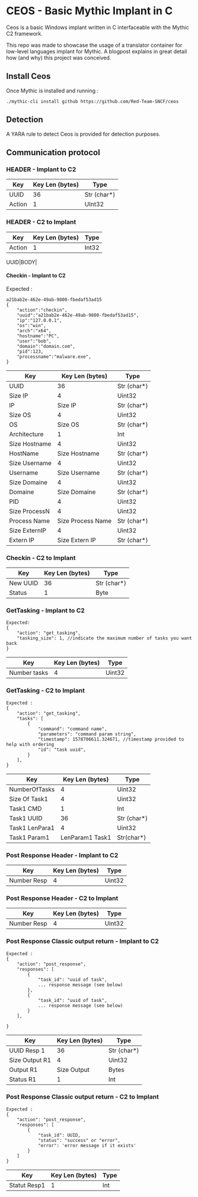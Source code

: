 # CEOS - Basic Mythic Implant in C

Ceos is a basic Windows implant written in C interfaceable with the Mythic C2 framework. 

This repo was made to showcase the usage of a translator container for low-level languages implant for Mythic.
A blogpost explains in great detail how (and why) this project was conceived.

## Install Ceos

Once Mythic is installed and running : 
```
./mythic-cli install github https://github.com/Red-Team-SNCF/ceos
```

## Detection

A YARA rule to detect Ceos is provided for detection purposes.

## Communication protocol
### HEADER - Implant to C2

| Key     | Key Len (bytes)   | Type       |
|---------|-------------------|------------|
| UUID    | 36                | Str (char*)|
| Action  | 1                 | UInt32      |


### HEADER - C2 to Implant

| Key     | Key Len (bytes)   | Type       |
|---------|-------------------|------------|
|Action   | 1                 | Int32      |



UUID|BODY|

#### Checkin - Implant to C2

Expected : 
```
a21bab2e-462e-49ab-9800-fbedaf53ad15
{
    "action":"checkin",
    "uuid":"a21bab2e-462e-49ab-9800-fbedaf53ad15",
    "ip":"127.0.0.1",
    "os":"win",
    "arch":"x64",
    "hostname":"PC",
    "user":"bob",
    "domain":"domain.com",
    "pid":123,
    "processname":"malware.exe",
}
```

| Key           | Key Len (bytes)   | Type        |
|---------------|-------------------|-------------|
| UUID          | 36                | Str (char*) |
| Size IP       | 4                 | Uint32      |
| IP            | Size IP           | Str (char*) |
| Size OS       | 4                 | Uint32      |
| OS            | Size OS           | Str (char*) |
| Architecture  | 1                 | Int         |
| Size Hostname | 4                 | Uint32      |
| HostName      | Size Hostname     | Str (char*) |
| Size Username | 4                 | Uint32      |
| Username      | Size Username     | Str (char*) |
| Size Domaine  | 4                 | Uint32      |
| Domaine       | Size Domaine      | Str (char*) |
| PID           | 4                 | Uint32      |
| Size ProcessN | 4                 | Uint32      |
| Process Name  | Size Process Name | Str (char*) |
| Size ExternIP | 4                 | Uint32      |
| Extern IP     | Size Extern IP    | Str (char*) |


### Checkin - C2 to Implant 

| Key           | Key Len (bytes)   | Type        |
|---------------|-------------------|-------------|
| New UUID      | 36                | Str (char*) |
| Status        | 1                 | Byte        |




### GetTasking - Implant to C2
```
Expected: 
{
	"action": "get_tasking",
	"tasking_size": 1, //indicate the maximum number of tasks you want back
}
```

| Key           | Key Len (bytes)   | Type        |
|---------------|-------------------|-------------|
| Number tasks  | 4                 | Uint32      |


### GetTasking - C2 to Implant

```
Expected : 
{
	"action": "get_tasking",
	"tasks": [
		{
			"command": "command name",
			"parameters": "command param string",
			"timestamp": 1578706611.324671, //timestamp provided to help with ordering
			"id": "task uuid",
		}
	],
}
```

| Key           | Key Len (bytes)   | Type        |
|---------------|-------------------|-------------|
| NumberOfTasks | 4                 | Uint32      |
| Size Of Task1 | 4                 | Uint32      |
| Task1 CMD     | 1                 | Int         |
| Task1 UUID    | 36                | Str (char*) |
| Task1 LenPara1| 4                 | Uint32      |
| Task1 Param1  | LenParam1 Task1   | Str(char*)  |





### Post Response Header - Implant to C2 

| Key           | Key Len (bytes)   | Type        |
|---------------|-------------------|-------------|
| Number Resp   | 4                 | Uint32      |


### Post Response Header - C2 to Implant 

| Key           | Key Len (bytes)   | Type        |
|---------------|-------------------|-------------|
| Number Resp   | 4                 | Uint32      |



### Post Response Classic output return - Implant to C2

```
Expected : 
{
	"action": "post_response",
	"responses": [
		{
			"task_id": "uuid of task",
			... response message (see below)
		},
		{
			"task_id": "uuid of task",
			... response message (see below)
		}
	], 

}
```
| Key           | Key Len (bytes)   | Type        |
|---------------|-------------------|-------------|
| UUID Resp 1   | 36                | Str (char*) |
| Size Output R1| 4                 | Uint32      |
| Output R1     | Size Output       | Bytes       |
| Status R1     | 1                 | Int         |




### Post Response Classic output return - C2 to Implant

```
Expected : 
{
	"action": "post_response",
	"responses": [
		{
			"task_id": UUID,
			"status": "success" or "error",
			"error": 'error message if it exists'
		}
	]
}
```

| Key           | Key Len (bytes)   | Type        |
|---------------|-------------------|-------------|
| Statut Resp1  | 1                 | Int         | 

